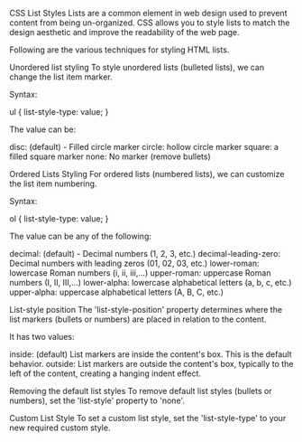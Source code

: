 CSS List Styles
Lists are a common element in web design used to prevent content from being un-organized. CSS allows you to style lists to match the design aesthetic and improve the readability of the web page.

Following are the various techniques for styling HTML lists.

Unordered list styling
To style unordered lists (bulleted lists), we can change the list item marker.

Syntax:

ul {
    list-style-type: value;
}

The value can be:

disc: (default) - Filled circle marker
circle: hollow circle marker
square: a filled square marker
none: No marker (remove bullets)


Ordered Lists Styling
For ordered lists (numbered lists), we can customize the list item numbering.

Syntax:

ol {
    list-style-type: value;
}

The value can be any of the following:

decimal: (default) - Decimal numbers (1, 2, 3, etc.)
decimal-leading-zero: Decimal numbers with leading zeros (01, 02, 03, etc.)
lower-roman: lowercase Roman numbers (i, ii, iii,...)
upper-roman: uppercase Roman numbers (I, II, III,...)
lower-alpha: lowercase alphabetical letters (a, b, c, etc.)
upper-alpha: uppercase alphabetical letters (A, B, C, etc.)


List-style position
The 'list-style-position' property determines where the list markers (bullets or numbers) are placed in relation to the content.

It has two values:

inside: (default) List markers are inside the content's box. This is the default behavior.
outside: List markers are outside the content's box, typically to the left of the content, creating a hanging indent effect.


Removing the default list styles
To remove default list styles (bullets or numbers), set the 'list-style' property to 'none'.



Custom List Style
To set a custom list style, set the 'list-style-type' to your new required custom style.
